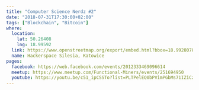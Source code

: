 ```yaml
---
title: "Computer Science Nerdz #2"
date: "2018-07-31T17:30:00+02:00"
tags: ["Blockchain", "Bitcoin"]
where:
  location:
    lat: 50.26408
    lng: 18.99592
  link: https://www.openstreetmap.org/export/embed.html?bbox=18.992807865142826%2C50.263001078887285%2C18.998993039131168%2C50.265159763081904&layer=mapnik&marker=50.264079575913314%2C18.995900452136993
  name: Hackerspace Silesia, Katowice
pages:
  facebook: https://web.facebook.com/events/2012333469096614
  meetup: https://www.meetup.com/Functional-Miners/events/251694950
  youtube: https://youtu.be/c51_ipCSSTo?list=PLTPelEQ0bPVimPGbMs71IZiCzFT6GbNPr
---
```


<section>
  <schedule>
    <person-profile
      avatar="mateusz_mrowiec.jpg"
      name="Mateusz Mrowiec"
      bio="Mateusz Mrowiec is a full-stack powerhouse. Supporter of Linux and the open-source movement. Interested in computer graphics and distributed systems. Hacker, tinkerer and a dad. Raising a future hacker. Loves hackathons, gaming, game development and music. Never creates bugs... only features."
      title="Bitcoin: A Peer-to-Peer Electronic Cash System"
      abstract="A purely peer-to-peer version of electronic cash would allow online payments to be sent directly from one party to another without going through a financial institution."
      social='{ "twitter": "https://twitter.com/mr_oova", "linkedin": "https://www.linkedin.com/in/mmrowiec", "www": "https://bitcoin.org/bitcoin.pdf" }'>
    </person-profile>
  </schedule>
</section>

